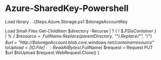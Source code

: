 Azure-SharedKey-Powershell
==========================
Load library
. .\Steps.Azure.Storage.ps1 $storageAccountKey

Load Small Files
Get-ChildItem $directory -Recurse | ? { ! $_.PSIsContainer } | % {
  $resource = $_.FullName.Replace($parentDirectory, "").Replace("\", "/")
  $url = "http://$storageAccount.blob.core.windows.net/$container$resource"
  $toUpload = [IO.File]::ReadAllBytes($_.FullName)
  $request = Request PUT $url $toUpload
  $request.WebRequest.Close()
}

